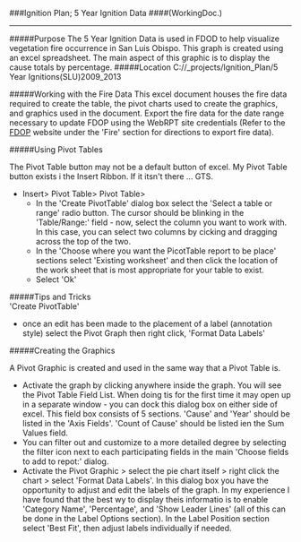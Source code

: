 ###Ignition Plan; 5 Year Ignition Data
####(WorkingDoc.)
___

#####Purpose
The 5 Year Ignition Data is used in FDOD to help visualize vegetation fire occurrence in San Luis Obispo. This graph is created using an excel spreadsheet. The main aspect of this graphic is to display the cause totals by percentage.
#####Location
						C://_projects/Ignition_Plan/5 Year Ignitions(SLU)2009_2013 

#####Working with the Fire Data
This excel document houses the fire data required to create the table, the pivot charts used to create the graphics, and graphics used in the document. Export the fire data for the date range necessary to update FDOP using the WebRPT site credentials (Refer to the [FDOP](http://slocountyfire.org/FDOP/) website under the 'Fire' section for directions to export fire data).  

#####Using Pivot Tables

The Pivot Table button may not be a default button of excel. My Pivot Table button exists i the Insert Ribbon. If it itsn't there ... GTS.

- Insert> Pivot Table> Pivot Table>
	- In the 'Create PivotTable' dialog box select the 'Select a table or range' radio button. The cursor should be blinking in the 'Table/Range:' field - now, select the column you want to work with. In this case, you can select two columns by cicking and dragging across the top of the two. 
	- In the 'Choose where you want the PicotTable report to be place' sections select 'Existing worksheet' and then click the location of the work sheet that is most appropriate for your table to exist. 
	- Select 'Ok'
	

	
#####Tips and Tricks	
'Create PivotTable'
- once an edit has been made to the placement of a label (annotation style) select the Pivot Graph then right click, 'Format Data Labels'

#####Creating the Graphics 

A Pivot Graphic is created and used in the same way that a Pivot Table is.

- Activate the graph by clicking anywhere inside the graph. You will see the Pivot Table Field List. When doing tis for the first time it may open up in a separate window - you can dock this dialog box on either side of excel. This field box consists of 5 sections. 'Cause' and 'Year' should be listed in the 'Axis Fields'. 'Count of Cause' should be listed ien the Sum Values field.  
- You can filter out and customize to a more detailed degree by selecting the filter icon next to each participating fields in the main 'Choose fields to add to repot:' dialog. 
- Activate the Pivot Graphic > select the pie chart itself > right click the chart > select 'Format Data Labels'. In this dialog box you have the opportunity to adjust and edit the labels of the graph. In my experience I have found that the best wy to display theis informatio is to enable 'Category Name', 'Percentage', and 'Show Leader Lines' (all of this can be done in the Label Options section). In the Label Position section select 'Best Fit', then adjust labels individually if needed.
